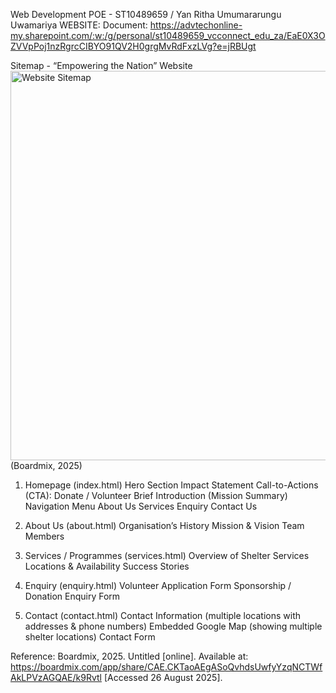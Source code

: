 Web Development POE - ST10489659 / Yan Ritha Umumararungu Uwamariya
WEBSITE:
Document: 
https://advtechonline-my.sharepoint.com/:w:/g/personal/st10489659_vcconnect_edu_za/EaE0X3OZVVpPoj1nzRgrcCIBYO91QV2H0grgMvRdFxzLVg?e=jRBUgt

Sitemap - “Empowering the Nation” Website
<img width="1426" height="623" alt="Website Sitemap" src="https://github.com/user-attachments/assets/ceb25d32-6670-4482-91c9-d32176ac24bb" />
(Boardmix, 2025)

1. Homepage (index.html)
Hero Section
Impact Statement
Call-to-Actions (CTA): Donate / Volunteer
Brief Introduction (Mission Summary)
Navigation Menu
About Us
Services
Enquiry
Contact Us

2. About Us (about.html)
Organisation’s History
Mission & Vision
Team Members

3. Services / Programmes (services.html)
Overview of Shelter Services
Locations & Availability
Success Stories

4. Enquiry (enquiry.html)
Volunteer Application Form
Sponsorship / Donation Enquiry Form

5. Contact (contact.html)
Contact Information (multiple locations with addresses & phone numbers)
Embedded Google Map (showing multiple shelter locations)
Contact Form

Reference:
Boardmix, 2025. Untitled [online]. Available at: https://boardmix.com/app/share/CAE.CKTaoAEgASoQvhdsUwfyYzqNCTWfAkLPVzAGQAE/k9Rvtl 
 [Accessed 26 August 2025]. 

